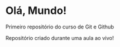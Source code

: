 # Olá, Mundo!
 Primeiro repositório do curso de Git e Github

Repositório criado durante uma aula ao vivo! 
